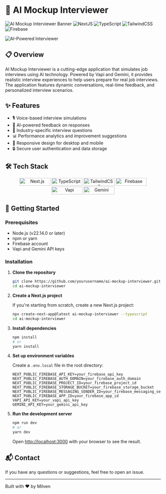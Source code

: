 # 🤖 AI Mockup Interviewer

![AI Mockup Interviewer Banner](https://img.shields.io/badge/AI%20Powered-Interview%20Practice-blue?style=for-the-badge)
![NextJS](https://img.shields.io/badge/Next.js-black?style=for-the-badge&logo=next.js&logoColor=white)
![TypeScript](https://img.shields.io/badge/TypeScript-007ACC?style=for-the-badge&logo=typescript&logoColor=white)
![TailwindCSS](https://img.shields.io/badge/Tailwind_CSS-38B2AC?style=for-the-badge&logo=tailwind-css&logoColor=white)
![Firebase](https://img.shields.io/badge/Firebase-FFCA28?style=for-the-badge&logo=firebase&logoColor=black)

![AI-Powered Interviewer](https://i.imgur.com/6qxAlt2.jpeg)

## 📋 Overview

AI Mockup Interviewer is a cutting-edge application that simulates job interviews using AI technology. Powered by Vapi and Gemini, it provides realistic interview experiences to help users prepare for real job interviews. The application features dynamic conversations, real-time feedback, and personalized interview scenarios.

## ✨ Features

- 🎙️ Voice-based interview simulations
- 🧠 AI-powered feedback on responses
- 💼 Industry-specific interview questions
- 📊 Performance analytics and improvement suggestions
- 📱 Responsive design for desktop and mobile
- 🔒 Secure user authentication and data storage

## 🛠️ Tech Stack

<div align="center">
  <img src="https://img.shields.io/badge/Next.js-000000?style=for-the-badge&logo=next.js&logoColor=white" alt="Next.js" width="100" height="25" />
  <img src="https://img.shields.io/badge/TypeScript-3178C6?style=for-the-badge&logo=typescript&logoColor=white" alt="TypeScript" width="100" height="25" />
  <img src="https://img.shields.io/badge/Tailwind_CSS-38B2AC?style=for-the-badge&logo=tailwind-css&logoColor=white" alt="TailwindCSS" width="100" height="25" />
  <img src="https://img.shields.io/badge/Firebase-FFCA28?style=for-the-badge&logo=firebase&logoColor=black" alt="Firebase" width="100" height="25" />
  <img src="https://img.shields.io/badge/Vapi-5C2D91?style=for-the-badge&logo=v&logoColor=white" alt="Vapi" width="100" height="25" />
  <img src="https://img.shields.io/badge/Gemini_AI-4285F4?style=for-the-badge&logo=google&logoColor=white" alt="Gemini" width="100" height="25" />
</div>

## 🚀 Getting Started

### Prerequisites

- Node.js (v22.14.0 or later)
- npm or yarn
- Firebase account
- Vapi and Gemini API keys

### Installation

1. **Clone the repository**

   ```bash
   git clone https://github.com/yourusername/ai-mockup-interviewer.git
   cd ai-mockup-interviewer
   ```

2. **Create a Next.js project**

   If you're starting from scratch, create a new Next.js project:

   ```bash
   npx create-next-app@latest ai-mockup-interviewer --typescript
   cd ai-mockup-interviewer
   ```

3. **Install dependencies**

   ```bash
   npm install
   # or
   yarn install
   ```

4. **Set up environment variables**

   Create a `.env.local` file in the root directory:

   ```
   NEXT_PUBLIC_FIREBASE_API_KEY=your_firebase_api_key
   NEXT_PUBLIC_FIREBASE_AUTH_DOMAIN=your_firebase_auth_domain
   NEXT_PUBLIC_FIREBASE_PROJECT_ID=your_firebase_project_id
   NEXT_PUBLIC_FIREBASE_STORAGE_BUCKET=your_firebase_storage_bucket
   NEXT_PUBLIC_FIREBASE_MESSAGING_SENDER_ID=your_firebase_messaging_sender_id
   NEXT_PUBLIC_FIREBASE_APP_ID=your_firebase_app_id
   VAPI_API_KEY=your_vapi_api_key
   GEMINI_API_KEY=your_gemini_api_key
   ```

5. **Run the development server**

   ```bash
   npm run dev
   # or
   yarn dev
   ```

   Open [http://localhost:3000](http://localhost:3000) with your browser to see the result.

## 📬 Contact

If you have any questions or suggestions, feel free to open an issue.

---

Built with ❤️ by Milven
